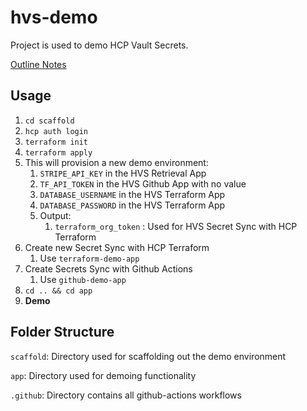 # hvs-demo

Project is used to demo HCP Vault Secrets.

[Outline Notes](https://www.notion.so/hashicorp/HVS-Secrets-Sync-Demo-Outline-fa7b53acf6b244788bf2e1df0fbdda7c)

## Usage
1. ```cd scaffold```
2. ```hcp auth login```
3. ```terraform init```
4. ```terraform apply```
5. This will provision a new demo environment:
      1. ```STRIPE_API_KEY``` in the HVS Retrieval App
      2. ```TF_API_TOKEN``` in the HVS Github App with no value
      3. ```DATABASE_USERNAME``` in the HVS Terraform App
      4. ```DATABASE_PASSWORD``` in the HVS Terraform App
   1. Output:
      1. ```terraform_org_token``` : Used for HVS Secret Sync with HCP Terraform
6. Create new Secret Sync with HCP Terraform
   1. Use ```terraform-demo-app```
7. Create Secrets Sync with Github Actions
   1. Use ```github-demo-app```
8. ```cd .. && cd app```
9. **Demo**

## Folder Structure

```scaffold```: Directory used for scaffolding out the demo environment

```app```: Directory used for demoing functionality

```.github```: Directory contains all github-actions workflows
